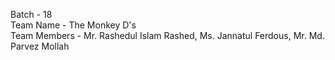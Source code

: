 Batch - 18</br>
Team Name - The Monkey D's</br>
Team Members - Mr. Rashedul Islam Rashed, Ms. Jannatul Ferdous, Mr. Md. Parvez Mollah</br>
